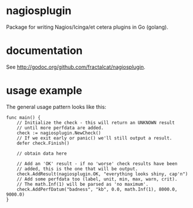 nagiosplugin
============

Package for writing Nagios/Icinga/et cetera plugins in Go (golang).

documentation
=============

See http://godoc.org/github.com/fractalcat/nagiosplugin. 

usage example
=============

The general usage pattern looks like this:

	func main() {
		// Initialize the check - this will return an UNKNOWN result
		// until more perfdata are added.
		check := nagiosplugin.NewCheck()
		// If we exit early or panic() we'll still output a result.
		defer check.Finish()
	
		// obtain data here
	
		// Add an 'OK' result - if no 'worse' check results have been
		// added, this is the one that will be output.
		check.AddResult(nagiosplugin.OK, "everything looks shiny, cap'n")
		// Add some perfdata too (label, unit, min, max, warn, crit).
		// The math.Inf(1) will be parsed as 'no maximum'. 
		check.AddPerfDatum("badness", "kb", 0.0, math.Inf(1), 8000.0, 9000.0)
	}

